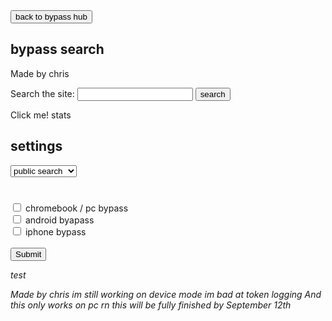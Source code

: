 
<html>
  <head>
  </head>
  <body>
    <button onclick="window.location.href=' https://bypass-hub.cbozeyboy19.repl.co/      ';">
      back to bypass hub
    </button>
  </body>
</html>



## bypass search
Made by chris


<label for="site-search">Search the site:</label>
<input type="search" id="site-search" name="q"
       aria-label="Search through site content">
<button type="button" onclick="alert('loading...')">search</button>  


<div class="popup" onclick="myFunction()">Click me!
  <span class="popuptext" id="myPopup">stats</span>
</div>


## settings

<select> search settings
			<option value="ar">public search</option>
			<option value="ar">private search</option> 
	                <option value="ar">unblocked v1</option>
	                <option value="ar">unblocked v2</option> 
	                <option value="ar">private tab</option>
	                 <option value="ar">fully private</option>
		
<html>
<body>

<h1> </h1>

<form action="/action_page.php">
  <input type="checkbox" id="vehicle1" name="device" value="pc">
  <label for="vehicle1">chromebook / pc bypass</label><br>
  <input type="checkbox" id="vehicle2" name="devic" value="android">
  <label for="vehicle2">android byapass</label><br>
  <input type="checkbox" id="vehicle3" name="devicw" value="apple device">
  <label for="vehicle3">iphone bypass</label><br><br>
  <input type="submit" value="Submit"> 
</form>

<p><em>test
	
Made by chris im still working on device mode im bad at token logging 
And this only works on pc rn this will be fully finished by
September 12th
